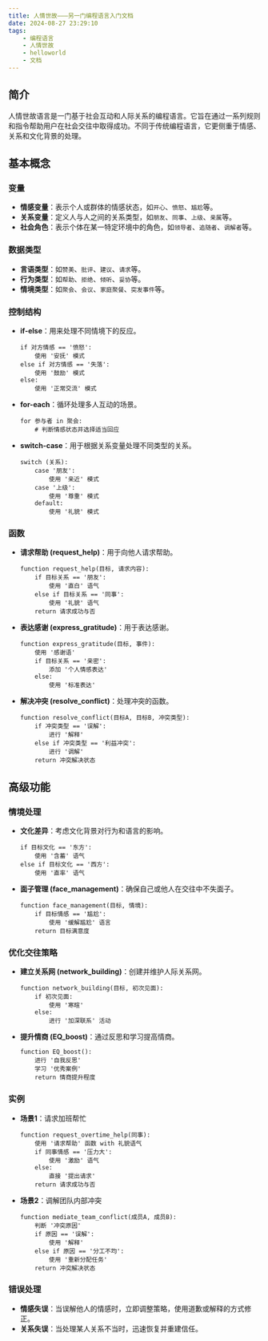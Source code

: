 ```yaml
---
title: 人情世故———另一门编程语言入门文档
date: 2024-08-27 23:29:10
tags:
    - 编程语言
    - 人情世故
    - helloworld
    - 文档
---
```


## 简介

人情世故语言是一门基于社会互动和人际关系的编程语言。它旨在通过一系列规则和指令帮助用户在社会交往中取得成功。不同于传统编程语言，它更侧重于情感、关系和文化背景的处理。

## 基本概念

### 变量

- **情感变量**：表示个人或群体的情感状态，如`开心`、`愤怒`、`尴尬`等。
- **关系变量**：定义人与人之间的关系类型，如`朋友`、`同事`、`上级`、`亲属`等。
- **社会角色**：表示个体在某一特定环境中的角色，如`领导者`、`追随者`、`调解者`等。

### 数据类型

- **言语类型**：如`赞美`、`批评`、`建议`、`请求`等。
- **行为类型**：如`帮助`、`拒绝`、`倾听`、`妥协`等。
- **情境类型**：如`聚会`、`会议`、`家庭聚餐`、`突发事件`等。

### 控制结构

- **if-else**：用来处理不同情境下的反应。

  ```pseudo
  if 对方情感 == '愤怒':
      使用 '安抚' 模式
  else if 对方情感 == '失落':
      使用 '鼓励' 模式
  else:
      使用 '正常交流' 模式
  ```   

- **for-each**：循环处理多人互动的场景。

    ```pseudo
    for 参与者 in 聚会:
        # 判断情感状态并选择适当回应
    ``` 

- **switch-case**：用于根据关系变量处理不同类型的关系。

    ```pseudo
    switch (关系):
        case '朋友':
            使用 '亲近' 模式
        case '上级':
            使用 '尊重' 模式
        default:
            使用 '礼貌' 模式
    ``` 

### 函数

- **请求帮助 (request_help)**：用于向他人请求帮助。

    ```pseudo
    function request_help(目标, 请求内容):
        if 目标关系 == '朋友':
            使用 '直白' 语气
        else if 目标关系 == '同事':
            使用 '礼貌' 语气
        return 请求成功与否
    ```

- **表达感谢 (express_gratitude)**：用于表达感谢。

    ```pseudo
    function express_gratitude(目标, 事件):
        使用 '感谢语'
        if 目标关系 == '亲密':
            添加 '个人情感表达'
        else:
            使用 '标准表达'
    ```

- **解决冲突 (resolve_conflict)**：处理冲突的函数。

    ```pseudo
    function resolve_conflict(目标A, 目标B, 冲突类型):
        if 冲突类型 == '误解':
            进行 '解释'
        else if 冲突类型 == '利益冲突':
            进行 '调解'
        return 冲突解决状态
    ```

## 高级功能

### 情境处理

- **文化差异**：考虑文化背景对行为和语言的影响。

    ```pseudo
    if 目标文化 == '东方':
        使用 '含蓄' 语气
    else if 目标文化 == '西方':
        使用 '直率' 语气
    ```

- **面子管理 (face_management)**：确保自己或他人在交往中不失面子。

    ```pseudo
    function face_management(目标, 情境):
        if 目标情感 == '尴尬':
            使用 '缓解尴尬' 语言
        return 目标满意度
    ```

### 优化交往策略

- **建立关系网 (network_building)**：创建并维护人际关系网。

    ```pseudo
    function network_building(目标, 初次见面):
        if 初次见面:
            使用 '寒暄'
        else:
            进行 '加深联系' 活动
    ``` 

- **提升情商 (EQ_boost)**：通过反思和学习提高情商。

    ```pseudo
    function EQ_boost():
        进行 '自我反思'
        学习 '优秀案例'
        return 情商提升程度
    ```

### 实例

- **场景1**：请求加班帮忙

    ```pseudo
    function request_overtime_help(同事):
        使用 '请求帮助' 函数 with 礼貌语气
        if 同事情感 == '压力大':
            使用 '激励' 语气
        else:
            直接 '提出请求'
        return 请求成功与否
    ```

- **场景2**：调解团队内部冲突

    ```pseudo
    function mediate_team_conflict(成员A, 成员B):
        判断 '冲突原因'
        if 原因 == '误解':
            使用 '解释'
        else if 原因 == '分工不均':
            使用 '重新分配任务'
        return 冲突解决状态
    ```

### 错误处理

- **情感失误**：当误解他人的情感时，立即调整策略，使用道歉或解释的方式修正。
- **关系失误**：当处理某人关系不当时，迅速恢复并重建信任。